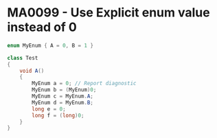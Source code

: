 # MA0099 - Use Explicit enum value instead of 0

````c#
enum MyEnum { A = 0, B = 1 }

class Test
{
    void A()
    {
        MyEnum a = 0; // Report diagnostic
        MyEnum b = (MyEnum)0;
        MyEnum c = MyEnum.A;
        MyEnum d = MyEnum.B;
        long e = 0;
        long f = (long)0;
    }
}
````
